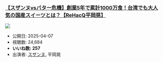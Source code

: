 ### [【スザンヌvsバター危機】創業5年で累計1000万食！台湾でも大人気の国産スイーツとは？【ReHacQ平岡晃】](https://www.youtube.com/watch?v=XqcwMu3ZDvE)
[![](https://img.youtube.com/vi/XqcwMu3ZDvE/sddefault.jpg)](https://www.youtube.com/watch?v=XqcwMu3ZDvE)
-   公開日: 2025-04-07
-   視聴数: 24,684
-   **いいね数: 257**
-   出演者: [スザンヌ](/rehacq_fan/people/スザンヌ "wikilink"), 平岡晃
